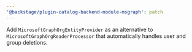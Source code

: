```yaml
---
'@backstage/plugin-catalog-backend-module-msgraph': patch
---
```


Add `MicrosoftGraphOrgEntityProvider` as an alternative to `MicrosoftGraphOrgReaderProcessor` that automatically handles user and group deletions.
